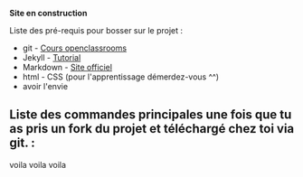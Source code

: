 **Site en construction**

Liste des pré-requis pour bosser sur le projet :
- git - [Cours openclassrooms](https://openclassrooms.com/fr/courses/2342361-gerez-votre-code-avec-git-et-github?status=published)
- Jekyll - [Tutorial](https://jekyllrb.com/docs/step-by-step/01-setup/)
- Markdown - [Site officiel](https://www.markdownguide.org/getting-started)
- html - CSS (pour l'apprentissage démerdez-vous ^^)
- avoir l'envie

Liste des commandes principales une fois que tu as pris un fork du projet et téléchargé chez toi via git.  :
-
voila voila voila
